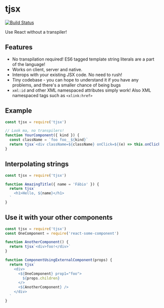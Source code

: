 # tjsx

[![Build Status](https://travis-ci.org/fabiosantoscode/tjsx.svg?branch=master)](https://travis-ci.org/fabiosantoscode/tjsx)

Use React without a transpiler!

## Features

 - No transpilation required! ES6 tagged template string literals are a part of the language!
 - Works on client, server and native.
 - Interops with your existing JSX code. No need to rush!
 - Tiny codebase - you can hope to understand it if you have any problems, and there's a smaller chance of being bugs
 - `xml:id` and other XML namespaced attributes simply work! Also XML namespaced tags such as `<xlink:href>`

## Example

```javascript
const tjsx = require('tjsx')

// Look ma, no transpilers!
function YourComponent({ kind }) {
  const className = `foo foo__${kind}`
  return tjsx`<div className=${className} onClick=${(e) => this.onClick(e)} />`
}
```

## Interpolating strings

```javascript
const tjsx = require('tjsx')

function AmazingTitle({ name = 'Fábio' }) {
  return tjsx`
    <h1>Hello, ${name}</h1>
  `
}
```

## Use it with your other components

```javascript
const tjsx = require('tjsx')
const OneComponent = require('react-some-component')

function AnotherComponent() {
  return tjsx`<div>foo!</div>`
}

function ComponentUsingExternalComponent(props) {
  return tjsx`
    <div>
      <${OneComponent} prop1="foo">
        ${props.children}
      </>
      <${AnotherComponent} />
    </div>
  `
}
```
